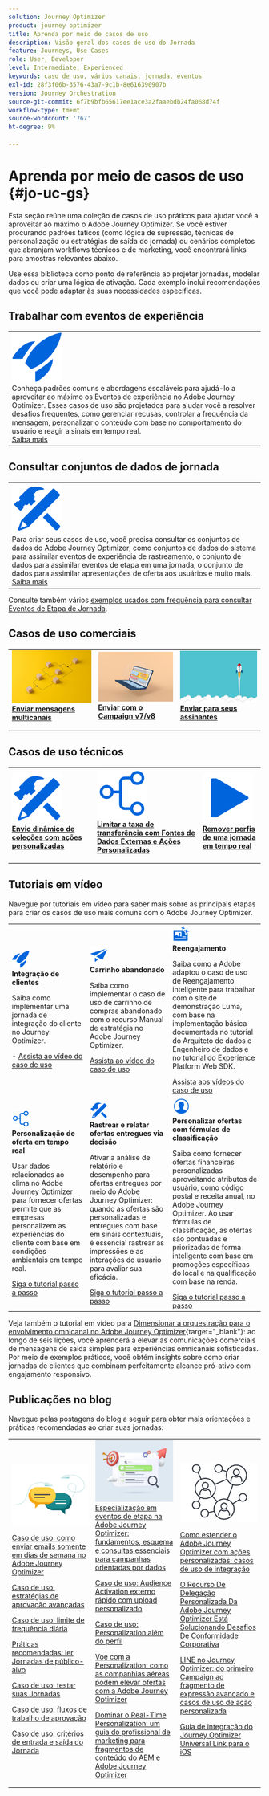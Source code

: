 ```yaml
---
solution: Journey Optimizer
product: journey optimizer
title: Aprenda por meio de casos de uso
description: Visão geral dos casos de uso do Jornada
feature: Journeys, Use Cases
role: User, Developer
level: Intermediate, Experienced
keywords: caso de uso, vários canais, jornada, eventos
exl-id: 28f3f06b-3576-43a7-9c1b-8e616390907b
version: Journey Orchestration
source-git-commit: 6f7b9bfb65617ee1ace3a2faaebdb24fa068d74f
workflow-type: tm+mt
source-wordcount: '767'
ht-degree: 9%

---
```


# Aprenda por meio de casos de uso {#jo-uc-gs}

Esta seção reúne uma coleção de casos de uso práticos para ajudar você a aproveitar ao máximo o Adobe Journey Optimizer. Se você estiver procurando padrões táticos (como lógica de supressão, técnicas de personalização ou estratégias de saída do jornada) ou cenários completos que abranjam workflows técnicos e de marketing, você encontrará links para amostras relevantes abaixo.

Use essa biblioteca como ponto de referência ao projetar jornadas, modelar dados ou criar uma lógica de ativação. Cada exemplo inclui recomendações que você pode adaptar às suas necessidades específicas.


## Trabalhar com eventos de experiência

<table style="table-layout:fixed">
<tr style="border: 0;">
  <td>
    <div>
    <a href="exp-event-lookup.md">
    <img alt="práticas recomendadas de pesquisa de eventos de experiência" src="../assets/do-not-localize/icon-quick-start.svg" /></a> 
    <br>Conheça padrões comuns e abordagens escaláveis para ajudá-lo a aproveitar ao máximo os Eventos de experiência no Adobe Journey Optimizer. Esses casos de uso são projetados para ajudar você a resolver desafios frequentes, como gerenciar recusas, controlar a frequência da mensagem, personalizar o conteúdo com base no comportamento do usuário e reagir a sinais em tempo real.
    </div>
      <div>
     <a href="exp-event-lookup.md">Saiba mais</a></div>
    </div>
  </td>
</tr>
</table>


## Consultar conjuntos de dados de jornada

<table style="table-layout:fixed">
<tr style="border: 0;">
  <td>
    <div>
    <a href="../data/datasets-query-examples.md">
    <img alt="amostras de query" src="../assets/do-not-localize/icon-configure.svg"/></a> 
    <br>Para criar seus casos de uso, você precisa consultar os conjuntos de dados do Adobe Journey Optimizer, como conjuntos de dados do sistema para assimilar eventos de experiência de rastreamento, o conjunto de dados para assimilar eventos de etapa em uma jornada, o conjunto de dados para assimilar apresentações de oferta aos usuários e muito mais.
    </div>
      <div>
     <a href="../data/datasets-query-examples.md">Saiba mais</a></div>
    </div>
  </td>
</tr>
</table>

Consulte também vários [exemplos usados com frequência para consultar Eventos de Etapa de Jornada](../reports/query-examples.md).


## Casos de uso comerciais

<table style="table-layout:fixed"><tr style="border: 0;">
<td>
<a href="../building-journeys/journeys-uc.md">
<img alt="Enviar mensagens de vários canais" src="../assets/do-not-localize/start-journey.jpeg">
</a>
<div>
<a href="../building-journeys/journeys-uc.md"><strong>Enviar mensagens multicanais</strong></a>
</div>
<p>
</td>
<td>
<a href="ajo-ac.md">
<img alt="Enviar uma mensagem usando o Campaign" src="../assets/do-not-localize/start-interface.jpeg">
</a>
<div><a href="ajo-ac.md"><strong>Enviar com o Campaign v7/v8</strong>
</div>
<p>
</td>
<td>
<a href="message-to-subscribers-uc.md">
<img alt="Enviar uma mensagem aos assinantes" src="../assets/do-not-localize/start-quick.png">
</a>
<div>
<a href="message-to-subscribers-uc.md"><strong>Enviar para seus assinantes</strong></a>
</div>
<p></td>
</tr></table>

## Casos de uso técnicos

<table style="table-layout:fixed"><tr style="border: 0;">
<td>
<a href="collections.md">
<img alt="Envio dinâmico de coleções usando ações personalizadas" src="../assets/do-not-localize/icon-configure.svg">
</a>
<div>
<a href="collections.md"><strong>Envio dinâmico de coleções com ações personalizadas</strong></a>
</div>
<p>
</td>
<td>
<a href="limit-throughput.md">
<img alt="Limite a taxa de transferência com fontes de dados externas e ações personalizadas" src="../assets/do-not-localize/icon-first-journey.svg">
</a>
<div><a href="limit-throughput.md"><strong>Limitar a taxa de transferência com Fontes de Dados Externas e Ações Personalizadas</strong></a>
</div>
<p>
</td>
<td>
<a href="../building-journeys/journey-pause.md#apply-an-exit-criteria-in-a-paused-journey">
<img alt="Remover perfis de uma jornada em tempo real" src="../assets/do-not-localize/icon-videos.svg">
</a>
<div><a href="../building-journeys/journey-pause.md#apply-an-exit-criteria-in-a-paused-journey"><strong>Remover perfis de uma jornada em tempo real</strong></a>
</div>
<p>
</td>
</tr></table>

## Tutoriais em vídeo

Navegue por tutoriais em vídeo para saber mais sobre as principais etapas para criar os casos de uso mais comuns com o Adobe Journey Optimizer.


<table style="table-layout:auto">
  <tr style="border: 0;">
    <td>
      <img src="../assets/do-not-localize/icon-quick-start.svg" width="35px">
    <br/>
      <strong>Integração de clientes</strong><br/><p>Saiba como implementar uma jornada de integração do cliente no Journey Optimizer.</p> - <a href="https://experienceleague.adobe.com/pt-br/docs/journey-optimizer-learn/tutorials/use-cases/customer-onboarding" target="_blank">Assista ao vídeo do caso de uso</a>
    </td>
    <td>
      <img src="../assets/do-not-localize/icon-campaign.svg" width="35px">
    <br/>
      <strong>Carrinho abandonado</strong><br/><p>Saiba como implementar o caso de uso de carrinho de compras abandonado com o recurso Manual de estratégia no Adobe Journey Optimizer.</p><a href="https://experienceleague.adobe.com/pt-br/docs/journey-optimizer-learn/tutorials/use-cases/abandoned-cart" target="_blank">Assista ao vídeo do caso de uso</a>
    </td>
    <td>
      <img src="../assets/do-not-localize/icon-content.svg" width="35px">
    <br/>
      <strong>Reengajamento</strong><br/><p>Saiba como a Adobe adaptou o caso de uso de Reengajamento inteligente para trabalhar com o site de demonstração Luma, com base na implementação básica documentada no tutorial do Arquiteto de dados e Engenheiro de dados e no tutorial do Experience Platform Web SDK.</p><a href="https://experienceleague.adobe.com/pt-br/docs/experience-platform/rtcdp/use-cases/personalization-insights-engagement/use-cases-luma" target="_blank">Assista aos vídeos do caso de uso</a> 
    </td>
  </tr>
  <tr style="border: 0;">
    <td>
      <img src="../assets/do-not-localize/icon-experience.svg" width="35px">
    <br/>
      <strong>Personalização de oferta em tempo real</strong><br/><p>Usar dados relacionados ao clima no Adobe Journey Optimizer para fornecer ofertas permite que as empresas personalizem as experiências do cliente com base em condições ambientais em tempo real.</p><a href="https://experienceleague.adobe.com/pt-br/docs/journey-optimizer-learn/personalizing-offers-with-real-time-weather-data/introduction" target="_blank">Siga o tutorial passo a passo</a>
    </td>
    <td>
      <img src="../assets/do-not-localize/icon-configure.svg" width="35px">
    <br/>
      <strong>Rastrear e relatar ofertas entregues via decisão</strong><br/><p>Ativar a análise de relatório e desempenho para ofertas entregues por meio do Adobe Journey Optimizer: quando as ofertas são personalizadas e entregues com base em sinais contextuais, é essencial rastrear as impressões e as interações do usuário para avaliar sua eficácia.</p><a href="https://experienceleague.adobe.com/pt-br/docs/journey-optimizer-learn/reporting-on-ajo-od/introduction" target="_blank">Siga o tutorial passo a passo</a> 
    </td>
    <td>
      <img src="../assets/do-not-localize/icon_profile-audience.svg" width="35px">
    <br/>
      <strong>Personalizar ofertas com fórmulas de classificação</strong><br/><p>Saiba como fornecer ofertas financeiras personalizadas aproveitando atributos de usuário, como código postal e receita anual, no Adobe Journey Optimizer. Ao usar fórmulas de classificação, as ofertas são pontuadas e priorizadas de forma inteligente com base em promoções específicas do local e na qualificação com base na renda.</p><a href="https://experienceleague.adobe.com/pt-br/docs/journey-optimizer-learn/personalizing-offers-with-ranking-formulas-based-on-user-zip-code-and-income/introduction" target="_blank">Siga o tutorial passo a passo</a> 
    </td>
  </tr>
</table>

Veja também o tutorial em vídeo para [Dimensionar a orquestração para o envolvimento omnicanal no Adobe Journey Optimizer](https://experienceleague.adobe.com/pt-br/docs/journey-optimizer-learn/scaling-orchestration-to-omnichannel-engagement/introduction){target="_blank"}: ao longo de seis lições, você aprenderá a elevar as comunicações comerciais de mensagens de saída simples para experiências omnicanais sofisticadas. Por meio de exemplos práticos, você obtém insights sobre como criar jornadas de clientes que combinam perfeitamente alcance pró-ativo com engajamento responsivo.



## Publicações no blog

Navegue pelas postagens do blog a seguir para obter mais orientações e práticas recomendadas ao criar suas jornadas:

<table style="table-layout:fixed"><tr style="border: 0;">
<td>
<img alt="Publicações no blog" src="../assets/do-not-localize/community.jpeg">
<div>
<p><a href="https://experienceleaguecommunities.adobe.com/t5/journey-optimizer-blogs/how-to-send-emails-only-on-weekdays-in-adobe-journey-optimizer/ba-p/760400?profile.language=pt" target="_blank">Caso de uso: como enviar emails somente em dias de semana no Adobe Journey Optimizer</a></p>
<p><a href="https://experienceleaguecommunities.adobe.com/t5/journey-optimizer-blogs/advanced-approval-strategies-in-adobe-journey-optimizer/ba-p/761396?profile.language=pt" target="_blank">Caso de uso: estratégias de aprovação avançadas</a></p>
<p><a href="https://experienceleaguecommunities.adobe.com/t5/journey-optimizer-blogs/elevate-customer-experience-with-daily-frequency-capping-in-ajo/ba-p/761510?profile.language=pt" target="_blank">Caso de uso: limite de frequência diária</a></p>
<p><a href="https://experienceleaguecommunities.adobe.com/t5/journey-optimizer-blogs/mastering-read-audience-journeys-in-adobe-journey-optimizer-a/ba-p/761445?profile.language=pt" target="_blank">Práticas recomendadas: ler Jornadas de público-alvo</a></p>
<p><a href="https://experienceleaguecommunities.adobe.com/t5/journey-optimizer-blogs/from-plan-to-perfection-how-to-test-your-ajo-journeys-for-10/ba-p/761270?profile.language=pt" target="_blank">Caso de uso: testar suas Jornadas</a></p>
<p><a href="https://experienceleaguecommunities.adobe.com/t5/journey-optimizer-blogs/deliver-with-confidence-approval-workflows-across-adobe-journey/ba-p/760900?profile.language=pt" target="_blank">Caso de uso: fluxos de trabalho de aprovação</a></p>
<p><a href="https://experienceleaguecommunities.adobe.com/t5/journey-optimizer-blogs/mastering-journey-entry-and-exit-criteria-in-adobe-journey/ba-p/760958?profile.language=pt" target="_blank">Caso de uso: critérios de entrada e saída do Jornada</a></p>
</div>
<p>
</td>
<td>
<img alt="Etapa de eventos em suas Jornadas" src="../assets/do-not-localize/list.jpeg">
<div>
<a href="https://experienceleaguecommunities.adobe.com/t5/journey-optimizer-blogs/mastering-step-events-in-adobe-journey-optimizer-fundamentals/ba-p/762024?profile.language=pt" target="_blank">Especialização em eventos de etapa na Adobe Journey Optimizer: fundamentos, esquema e consultas essenciais para campanhas orientadas por dados
</a></p>
<p><a href="https://experienceleaguecommunities.adobe.com/t5/journey-optimizer-blogs/fast-external-audience-activation-with-custom-upload/ba-p/761658?profile.language=pt" target="_blank">Caso de uso: Audience Activation externo rápido com upload personalizado</a></p>
<p><a href="https://experienceleaguecommunities.adobe.com/t5/journey-optimizer-blogs/personalization-beyond-the-ajo-profile-bringing-non-profile/ba-p/769225?profile.language=pt" target="_blank">Caso de uso: Personalization além do perfil
</a></p>
<p><a href="https://experienceleaguecommunities.adobe.com/t5/journey-optimizer-blogs/take-flight-with-personalization-how-airlines-can-elevate-offers/ba-p/767513?profile.language=pt" target="_blank">Voe com a Personalization: como as companhias aéreas podem elevar ofertas com a Adobe Journey Optimizer
</a></p>
<p><a href="https://experienceleaguecommunities.adobe.com/t5/journey-optimizer-blogs/mastering-real-time-personalization-a-marketer-s-guide-to-aem/ba-p/762606?profile.language=pt" target="_blank">Dominar o Real-Time Personalization: um guia do profissional de marketing para fragmentos de conteúdo do AEM e Adobe Journey Optimizer
</a></p>
</div>
<p></td>
<td>
<img alt="Ações personalizadas" src="../assets/do-not-localize/step-event.jpeg">
<div><p><a href="https://experienceleaguecommunities.adobe.com/t5/journey-optimizer-blogs/how-to-extend-adobe-journey-optimizer-with-custom-actions/ba-p/761323?profile.language=pt" target="_blank">Como estender o Adobe Journey Optimizer com ações personalizadas: casos de uso de integração
</a></p>
</div>
<div><p><a href="https://experienceleaguecommunities.adobe.com/t5/journey-optimizer-blogs/breaking-down-barriers-how-adobe-journey-optimizer-s-custom/ba-p/759223?profile.language=pt" target="_blank">O Recurso De Delegação Personalizada Da Adobe Journey Optimizer Está Solucionando Desafios De Conformidade Corporativa
</a></p>
</div>
<div><p><a href="https://experienceleaguecommunities.adobe.com/t5/journey-optimizer-blogs/line-in-ajo-from-first-campaign-to-advanced-expression-fragment/ba-p/771048?profile.language=pt" target="_blank">LINE no Journey Optimizer: do primeiro Campaign ao fragmento de expressão avançado e casos de uso de ação personalizada
</a></p>
</div>
<div><p><a href="https://experienceleaguecommunities.adobe.com/t5/journey-optimizer-blogs/ajo-universal-link-integration-guide-for-ios/ba-p/768669?profile.language=pt" target="_blank">Guia de integração do Journey Optimizer Universal Link para o iOS
</a></p>
</div>
</td>
</tr></table>